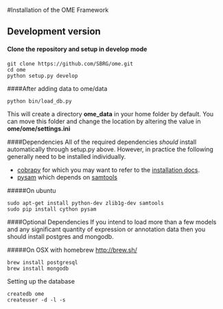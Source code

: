 #Installation of the OME Framework

## Development version

#### Clone the repository and setup in develop mode
```
git clone https://github.com/SBRG/ome.git
cd ome
python setup.py develop
```

####After adding data to ome/data
```
python bin/load_db.py
```
This will create a directory **ome_data** in your home folder by default.  You can move this folder and change the location by altering the value in **ome/ome/settings.ini**


####Dependencies
All of the required dependencies *should* install automatically through setup.py above.  However, in practice the following generally need to be installed individually.
* [cobrapy](https://github.com/opencobra/cobrapy/blob/master/README.md) for which you may want to refer to the [installation docs](https://github.com/opencobra/cobrapy/blob/master/INSTALL.md).
* [pysam](https://github.com/pysam-developers/pysam) which depends on [samtools](http://samtools.sourceforge.net/)

#####On ubuntu
```
sudo apt-get install python-dev zlib1g-dev samtools
sudo pip install cython pysam
```

####Optional Dependencies
If you intend to load more than a few models and any significant quantity of expression or annotation data then you should install postgres and mongodb.

#####On OSX with homebrew http://brew.sh/
```
brew install postgresql
brew install mongodb
```

Setting up the database
```
createdb ome
createuser -d -l -s
```
